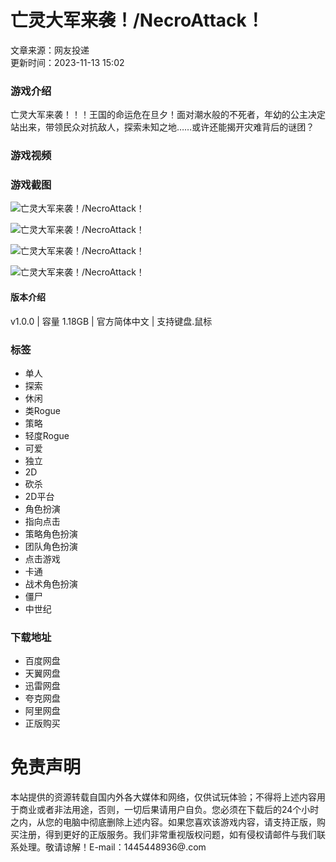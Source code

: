 # 亡灵大军来袭！/NecroAttack！

文章来源：网友投递  
更新时间：2023-11-13 15:02

### 游戏介绍

亡灵大军来袭！！！王国的命运危在旦夕！面对潮水般的不死者，年幼的公主决定站出来，带领民众对抗敌人，探索未知之地……或许还能揭开灾难背后的谜团？

### 游戏视频

### 游戏截图

![亡灵大军来袭！/NecroAttack！](/uploads/allimg/231113/1699859225509555.jpg)

![亡灵大军来袭！/NecroAttack！](/uploads/allimg/231113/1699859225898845.jpg)

![亡灵大军来袭！/NecroAttack！](/uploads/allimg/231113/1699859225231608.jpg)

![亡灵大军来袭！/NecroAttack！](/uploads/allimg/231113/1699859225290049.jpg)

#### 版本介绍

v1.0.0 | 容量 1.18GB | 官方简体中文 | 支持键盘.鼠标

### 标签
- 单人
- 探索
- 休闲
- 类Rogue
- 策略
- 轻度Rogue
- 可爱
- 独立
- 2D
- 砍杀
- 2D平台
- 角色扮演
- 指向点击
- 策略角色扮演
- 团队角色扮演
- 点击游戏
- 卡通
- 战术角色扮演
- 僵尸
- 中世纪

### 下载地址

- 百度网盘
- 天翼网盘
- 迅雷网盘
- 夸克网盘
- 阿里网盘
- 正版购买

# 免责声明

本站提供的资源转载自国内外各大媒体和网络，仅供试玩体验；不得将上述内容用于商业或者非法用途，否则，一切后果请用户自负。您必须在下载后的24个小时之内，从您的电脑中彻底删除上述内容。如果您喜欢该游戏内容，请支持正版，购买注册，得到更好的正版服务。我们非常重视版权问题，如有侵权请邮件与我们联系处理。敬请谅解！E-mail：1445448936@.com